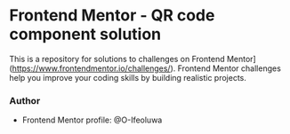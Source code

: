 # Frontend Mentor - QR code component solution

This is a repository for solutions to challenges on Frontend Mentor](https://www.frontendmentor.io/challenges/). Frontend Mentor challenges help you improve your coding skills by building realistic projects. 


### Author
- Frontend Mentor profile: @O-Ifeoluwa
